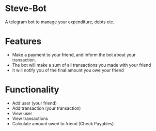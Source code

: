# Steve-Bot
A telegram bot to manage your expenditure, debts etc.

# Features
- Make a payment to your friend, and inform the bot about your transaction.
- The bot will make a sum of all transactions you made with your friend
- It will notify you of the final amount you owe your friend

# Functionality
- Add user (your friend)
- Add transaction (your transaction)
- View user
- View transactions
- Calculate amount owed to friend (Check Payables)

